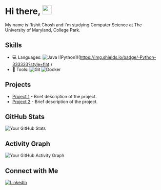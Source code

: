 # Hi there, <img src="https://raw.githubusercontent.com/MartinHeinz/MartinHeinz/master/wave.gif" width="30px">
My name is Rishit Ghosh and I'm studying Computer Science at The University of Maryland, College Park.

## Skills
- 💻 Languages: ![Java](https://img.shields.io/badge/-Java-333333?style=flat) ![Python]((https://img.shields.io/badge/-Python-333333?style=flat
)
- 🔧 Tools: ![Git](https://img.shields.io/badge/-Git-333333?style=flat&logo=git) ![Docker](https://img.shields.io/badge/-Docker-333333?style=flat&logo=docker)

## Projects
- [Project 1](https://github.com/yourusername/project1) - Brief description of the project.
- [Project 2](https://github.com/yourusername/project2) - Brief description of the project.

## GitHub Stats
![Your GitHub Stats](https://github-readme-stats.vercel.app/api?username=yourusername&show_icons=true)

## Activity Graph
![Your GitHub Activity Graph](https://activity-graph.herokuapp.com/graph?username=yourusername&theme=dracula)

## Connect with Me
[![LinkedIn](https://img.shields.io/badge/-LinkedIn-0077B5?style=flat&logo=linkedin)](https://www.linkedin.com/in/rishit-ghosh-077a24162/)

